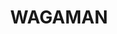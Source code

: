 ---
lastmod: '2025-04-06T06:05:19+00:00'
latitude: -12.381806
layout: suburb
longitude: 130.866242
postcode: 0810
state: NT
title: WAGAMAN
url: /nt/wagaman/
---